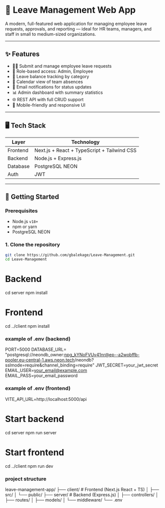 # 🌿 Leave Management Web App

A modern, full-featured web application for managing employee leave requests, approvals, and reporting — ideal for HR teams, managers, and staff in small to medium-sized organizations.

---

## ✨ Features

- 🧑‍💼 Submit and manage employee leave requests
- 🔐 Role-based access: Admin, Employee
- 🧮 Leave balance tracking by category
- 📆 Calendar view of team absences
- 📧 Email notifications for status updates
- 📊 Admin dashboard with summary statistics
- 🌐 REST API with full CRUD support
- 📱 Mobile-friendly and responsive UI

---

## 🖥️ Tech Stack

| Layer    | Technology                                  |
| -------- | ------------------------------------------- |
| Frontend | Next.js + React + TypeScript + Tailwind CSS |
| Backend  | Node.js + Express.js                        |
| Database | PostgreSQL NEON                             |
| Auth     | JWT                                         |

---

## 🚀 Getting Started

### Prerequisites

- Node.js `v18+`
- npm or yarn
- PostgreSQL NEON

### 1. Clone the repository

```bash
git clone https://github.com/gbalekage/Leave-Management.git
cd Leave-Management
```

# Backend

cd server
npm install

# Frontend

cd ../client
npm install


### example of .env (backend)
PORT=5000
DATABASE_URL= "postgresql://neondb_owner:npg_kYNoFVUv41nr@ep--a2wobffb-pooler.eu-central-1.aws.neon.tech/neondb?sslmode=require&channel_binding=require"
JWT_SECRET=your_jwt_secret
EMAIL_USER=your_email@example.com
EMAIL_PASS=your_email_password

### example of .env (frontend)
VITE_API_URL=http://localhost:5000/api

# Start backend
cd server
npm run server

# Start frontend
cd ../client
npm run dev


### project structure 
leave-management-app/
├── client/             # Frontend (Next.js React + TS)
│   ├── src/
│   └── public/
├── server/             # Backend (Express.js)
│   ├── controllers/
│   ├── routes/
│   ├── models/
│   └── middleware/
└── .env
